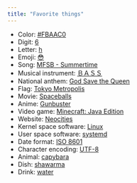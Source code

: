 ```yaml
---
title: "Favorite things"
---
```


* Color: [#FBAAC0](https://duckduckgo.com/?q=%23fbaac0&ia=answer)
* Digit: [6](https://en.wikipedia.org/wiki/6)
* Letter: [h](https://en.wikipedia.org/wiki/H)
* Emoji: [😳](https://emojipedia.org/flushed-face/)
* Song: [MFSB - Summertime](https://www.youtube.com/watch?v=ALFWZqInoEo)
* Musical instrument: [ＢＡＳＳ](https://en.wikipedia.org/wiki/Bass_guitar)
* National anthem: [God Save the Queen](https://www.youtube.com/watch?v=CaTnVzdx9_M)
* Flag: [Tokyo Metropolis](https://en.wikipedia.org/wiki/Symbols_of_Tokyo#Metropolitan_crest_flag)
* Movie: [Spaceballs](https://en.wikipedia.org/wiki/Spaceballs)
* Anime: [Gunbuster](https://en.wikipedia.org/wiki/Gunbuster)
* Video game: [Minecraft: Java Edition](https://en.wikipedia.org/wiki/Minecraft)
* Website: [Neocities](https://neocities.org/)
* Kernel space software: [Linux](https://en.wikipedia.org/wiki/Linux_kernel)
* User space software: [systemd](https://en.wikipedia.org/wiki/Systemd)
* Date format: [ISO 8601](https://en.wikipedia.org/wiki/ISO_8601)
* Character encoding: [UTF-8](https://en.wikipedia.org/wiki/UTF-8)
* Animal: [capybara](https://en.wikipedia.org/wiki/Capybara)
* Dish: [shawarma](https://en.wikipedia.org/wiki/Shawarma)
* Drink: [water](https://en.wikipedia.org/wiki/Drinking_water)

